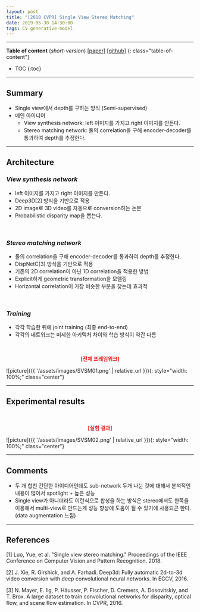 ```yaml
---
layout: post
title: "[2018 CVPR] Single View Stereo Matching"
date: 2019-05-30 14:30:00
tags: CV generative-model
---
```


<!--more-->

---

**Table of content** (*short-version*)
[[paper]](http://openaccess.thecvf.com/content_cvpr_2018/papers/Luo_Single_View_Stereo_CVPR_2018_paper.pdf) [[github]](https://github.com/lawy623/SVS)
{: class="table-of-content"}
* TOC
{:toc}

---

## Summary

- Single view에서 depth를 구하는 방식 (Semi-supervised)
- 메인 아이디어
  - View synthesis network: left 이미지를 가지고 right 이미지를 만든다.
  - Stereo matching network: 둘의 correlation을 구해 encoder-decoder를 통과하여 depth를 추정한다.

---

## Architecture

### *View synthesis network*
- left 이미지를 가지고 right 이미지를 만든다.
- Deep3D[2] 방식을 기반으로 적용
- 2D image로 3D video를 자동으로 conversion하는 논문
- Probabilistic disparity map을 뽑는다.

<br/>

### *Stereo matching network*
- 둘의 correlation을 구해 encoder-decoder를 통과하여 depth를 추정한다.
- DispNetC[3] 방식을 기반으로 적용
- 기존의 2D correlation이 아닌 1D correlation을 적용한 방법
- Explicit하게 geometric transformation을 모델링
- Horizontal correlation이 가장 비슷한 부분을 찾는데 효과적

<br/>

### *Training*
- 각각 학습한 뒤에 joint training (최종 end-to-end)
- 각각의 네트워크는 미세한 아키텍처 차이와 학습 방식이 약간 다름


<br/>
<p align="center" style="color: #e01f1f; font-weight: bold;">[전체 프레임워크]</p>
![picture]({{ '/assets/images/SVSM01.png' | relative_url }}){: style="width: 100%;" class="center"}
<br/>

---
  
## Experimental results

<br/>
<p align="center" style="color: #e01f1f; font-weight: bold;">[실험 결과]</p>
![picture]({{ '/assets/images/SVSM02.png' | relative_url }}){: style="width: 100%;" class="center"}
<br/>


---

## Comments

- 두 개 합친 간단한 아이디어인데도 sub-network 두개 나눈 것에 대해서 분석적인 내용이 많아서 spotlight + 높은 성능
- Single view가 아니더라도 이런식으로 합성을 하는 방식은 stereo에서도 한쪽을 이용해서 multi-view로 만드는게 성능 향상에 도움이 될 수 있기에 사용되곤 한다. (data augmentation 느낌)

--- 

## References

[1] Luo, Yue, et al. "Single view stereo matching." Proceedings of the IEEE Conference on Computer Vision and Pattern Recognition. 2018.

[2] J. Xie, R. Girshick, and A. Farhadi. Deep3d: Fully automatic 2d-to-3d video conversion with deep convolutional neural networks. In ECCV, 2016.

[3] N. Mayer, E. Ilg, P. Häusser, P. Fischer, D. Cremers, A. Dosovitskiy, and T. Brox. A large dataset to train convolutional networks for disparity, optical flow, and scene flow
estimation. In CVPR, 2016.
 

